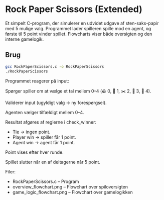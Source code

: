 # Rock Paper Scissors (Extended)

Et simpelt C-program, der simulerer en udvidet udgave af sten-saks-papir med 5 mulige valg. Programmet lader spilleren spille mod en agent, og første til 5 point vinder spillet. Flowcharts viser både oversigten og den interne gamelogik.

## Brug
```bash
gcc RockPaperScissors.c -o RockPaperScissors
./RockPaperScissors
```

Programmet reagerer på input:

Spørger spiller om at vælge et tal mellem 0–4 (🪨 0, 📄 1, ✂️ 2, 🦎 3, 🖖 4).

Validerer input (ugyldigt valg → ny forespørgsel).

Agenten vælger tilfældigt mellem 0–4.

Resultat afgøres af reglerne i check_winner:
- Tie → ingen point.
- Player win → spiller får 1 point.
- Agent win → agent får 1 point.

Point vises efter hver runde.

Spillet slutter når en af deltagerne når 5 point.

Filer:
- RockPaperScissors.c – Program
- overview_flowchart.png – Flowchart over spiloversigten
- game_logic_flowchart.png – Flowchart over gamelogikken
